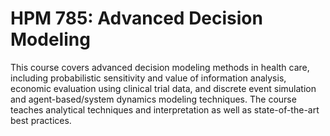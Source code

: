 # HPM 785: Advanced Decision Modeling

This course covers advanced decision modeling methods in health care, including probabilistic sensitivity and value of information analysis, economic evaluation using clinical trial data, and discrete event simulation and agent-based/system dynamics modeling techniques. The course teaches analytical techniques and interpretation as well as state-of-the-art best practices.